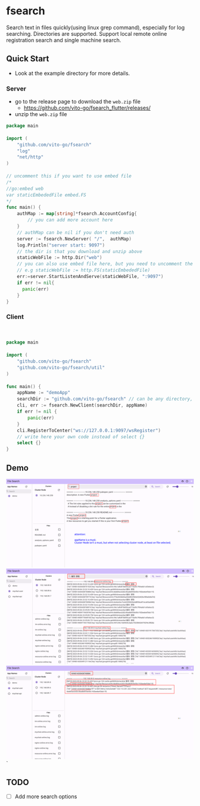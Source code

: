 # fsearch

Search text in files quickly(using linux grep command), especially for log searching. Directories are supported.
Support local remote online registration search and single machine search.

## Quick Start
- Look at the example directory for more details.
### Server
- go to the release page to download the `web.zip` file
  - https://github.com/vito-go/fsearch_flutter/releases/
- unzip the `web.zip` file
 

```go
package main

import (
	"github.com/vito-go/fsearch"
	"log"
	"net/http"
)

// uncomment this if you want to use embed file
/*
//go:embed web
var staticEmbededFile embed.FS
*/
func main() {
	authMap := map[string]*fsearch.AccountConfig{
		// you can add more account here		
	}
	// authMap can be nil if you don't need auth
	server := fsearch.NewServer( "/",  authMap)
	log.Println("server start: 9097")
	// the dir is that you download and unzip above 
	staticWebFile := http.Dir("web")
	// you can also use embed file here, but you need to uncomment the code above and import embed
	// e.g staticWebFile := http.FS(staticEmbededFile)
	err:=server.StartListenAndServe(staticWebFile, ":9097")
    if err != nil{
      panic(err)
    }
}

```

### Client

```go


package main

import (
	"github.com/vito-go/fsearch"
	"github.com/vito-go/fsearch/util"
)

func main() {
	appName := "demoApp"
	searchDir := "github.com/vito-go/fsearch" // can be any directory, especially for logs/ 
	cli, err := fsearch.NewClient(searchDir, appName)
	if err != nil {
		panic(err)
	}
	cli.RegisterToCenter("ws://127.0.0.1:9097/wsRegister")
	// write here your own code instead of select {}
	select {}
}

```

## Demo

<img src="./images/fsearch.png" />
<img src="./images/fsearch1.png" />
<img src="./images/fsearch2.png" />`

## TODO
- [ ] Add more search options